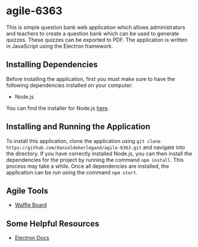 # agile-6363
This is simple question bank web application which allows administrators and teachers to create a question bank which can be used to generate quizzes. These quizzes can be exported to PDF. The application is written in JavaScript using the Electron framework.

## Installing Dependencies
Before installing the application, first you must make sure to have the following dependencies installed on your computer:
* Node.js

You can find the installer for Node.js [here](https://nodejs.org/en/).

## Installing and Running the Application
To install this application, clone the application using ```git clone https://github.com/danieldekerlegand/agile-6363.git``` and navigate into the directory. If you have correctly installed Node.js, you can then install the dependencies for the project by running the command ```npm install```. This process may take a while. Once all dependencies are installed, the application can be run using the command ```npm start```.

## Agile Tools
* [Waffle Board](https://waffle.io/danieldekerlegand/agile-6363)

## Some Helpful Resources
* [Electron Docs](https://electron.atom.io/docs/)
